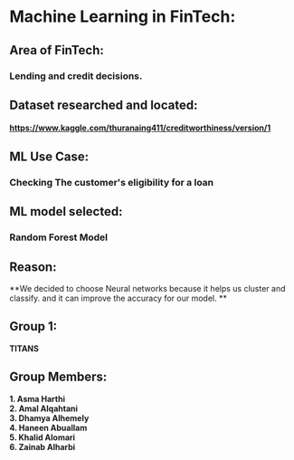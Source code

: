 # Machine Learning in FinTech:

## Area of FinTech:
### Lending and credit decisions.
 
## Dataset researched and located:
#### https://www.kaggle.com/thuranaing411/creditworthiness/version/1
 
## ML Use Case:

### Checking The customer's eligibility for  a loan
 
## ML model selected:
### Random Forest Model
 
## Reason:
**We decided to choose Neural networks because it helps us cluster and classify. and it can improve the accuracy for our model. **
## Group 1:
 **TITANS** 
## Group Members:
 **1. Asma Harthi**\
 **2. Amal Alqahtani**\
 **3. Dhamya Alhemely**\
 **4. Haneen Abuallam**\
 **5. Khalid Alomari**\
 **6. Zainab Alharbi**
 
 


